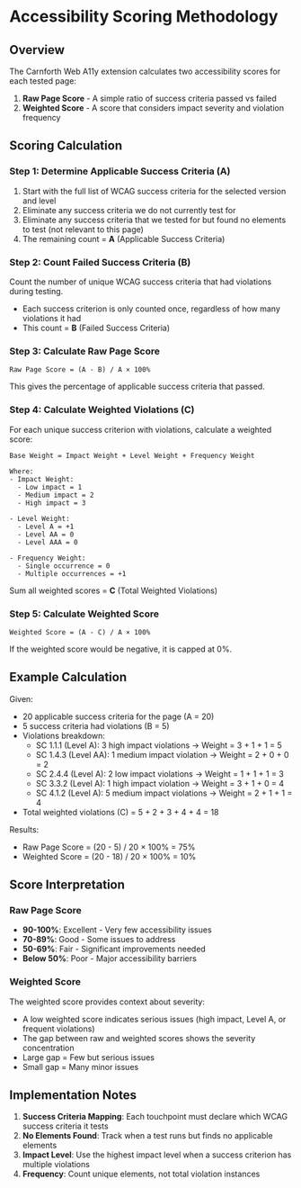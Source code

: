 # Accessibility Scoring Methodology

## Overview

The Carnforth Web A11y extension calculates two accessibility scores for each tested page:
1. **Raw Page Score** - A simple ratio of success criteria passed vs failed
2. **Weighted Score** - A score that considers impact severity and violation frequency

## Scoring Calculation

### Step 1: Determine Applicable Success Criteria (A)

1. Start with the full list of WCAG success criteria for the selected version and level
2. Eliminate any success criteria we do not currently test for
3. Eliminate any success criteria that we tested for but found no elements to test (not relevant to this page)
4. The remaining count = **A** (Applicable Success Criteria)

### Step 2: Count Failed Success Criteria (B)

Count the number of unique WCAG success criteria that had violations during testing.
- Each success criterion is only counted once, regardless of how many violations it had
- This count = **B** (Failed Success Criteria)

### Step 3: Calculate Raw Page Score

```
Raw Page Score = (A - B) / A × 100%
```

This gives the percentage of applicable success criteria that passed.

### Step 4: Calculate Weighted Violations (C)

For each unique success criterion with violations, calculate a weighted score:

```
Base Weight = Impact Weight + Level Weight + Frequency Weight

Where:
- Impact Weight:
  - Low impact = 1
  - Medium impact = 2  
  - High impact = 3

- Level Weight:
  - Level A = +1
  - Level AA = 0
  - Level AAA = 0

- Frequency Weight:
  - Single occurrence = 0
  - Multiple occurrences = +1
```

Sum all weighted scores = **C** (Total Weighted Violations)

### Step 5: Calculate Weighted Score

```
Weighted Score = (A - C) / A × 100%
```

If the weighted score would be negative, it is capped at 0%.

## Example Calculation

Given:
- 20 applicable success criteria for the page (A = 20)
- 5 success criteria had violations (B = 5)
- Violations breakdown:
  - SC 1.1.1 (Level A): 3 high impact violations → Weight = 3 + 1 + 1 = 5
  - SC 1.4.3 (Level AA): 1 medium impact violation → Weight = 2 + 0 + 0 = 2
  - SC 2.4.4 (Level A): 2 low impact violations → Weight = 1 + 1 + 1 = 3
  - SC 3.3.2 (Level A): 1 high impact violation → Weight = 3 + 1 + 0 = 4
  - SC 4.1.2 (Level A): 5 medium impact violations → Weight = 2 + 1 + 1 = 4
- Total weighted violations (C) = 5 + 2 + 3 + 4 + 4 = 18

Results:
- Raw Page Score = (20 - 5) / 20 × 100% = 75%
- Weighted Score = (20 - 18) / 20 × 100% = 10%

## Score Interpretation

### Raw Page Score
- **90-100%**: Excellent - Very few accessibility issues
- **70-89%**: Good - Some issues to address
- **50-69%**: Fair - Significant improvements needed
- **Below 50%**: Poor - Major accessibility barriers

### Weighted Score
The weighted score provides context about severity:
- A low weighted score indicates serious issues (high impact, Level A, or frequent violations)
- The gap between raw and weighted scores shows the severity concentration
- Large gap = Few but serious issues
- Small gap = Many minor issues

## Implementation Notes

1. **Success Criteria Mapping**: Each touchpoint must declare which WCAG success criteria it tests
2. **No Elements Found**: Track when a test runs but finds no applicable elements
3. **Impact Level**: Use the highest impact level when a success criterion has multiple violations
4. **Frequency**: Count unique elements, not total violation instances
